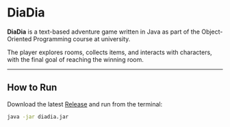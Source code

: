 # DiaDia

**DiaDia** is a text-based adventure game written in Java as part of the Object-Oriented Programming course at university.  

The player explores rooms, collects items, and interacts with characters, with the final goal of reaching the winning room.

---

## How to Run
Download the latest [Release](https://github.com/Darkim2004/2025-HOMEWORK-605720-610236) and run from the terminal:

```bash
java -jar diadia.jar

